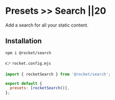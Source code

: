 # Presets >> Search ||20

Add a search for all your static content.

## Installation

```bash
npm i @rocket/search
```

👉 `rocket.config.mjs`

```js
import { rocketSearch } from '@rocket/search';

export default {
  presets: [rocketSearch()],
};
```
